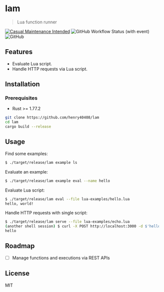 # lam

> Lua function runner

[![Casual Maintenance Intended](https://casuallymaintained.tech/badge.svg)](https://casuallymaintained.tech/)
![GitHub Workflow Status (with event)](https://img.shields.io/github/actions/workflow/status/henry40408/lam/.github%2Fworkflows%2Fworkflow.yaml)
![GitHub](https://img.shields.io/github/license/henry40408/lam)

## Features

- Evaluate Lua script.
- Handle HTTP requests via Lua script.

## Installation

### Prerequisites

- Rust >= 1.77.2

```bash
git clone https://github.com/henry40408/lam
cd lam
cargo build --release
```

## Usage

Find some examples:

```bash
$ ./target/release/lam example ls
```


Evaluate an example:

```bash
$ ./target/release/lam example eval --name hello
```

Evaluate Lua script:

```bash
$ ./target/release/lam eval --file lua-examples/hello.lua
hello, world!
```

Handle HTTP requests with single script:

```bash
$ ./target/release/lam serve --file lua-examples/echo.lua
(another shell session) $ curl -X POST http://localhost:3000 -d $'hello'
hello
```

## Roadmap

- [ ] Manage functions and executions via REST APIs

## License

MIT
